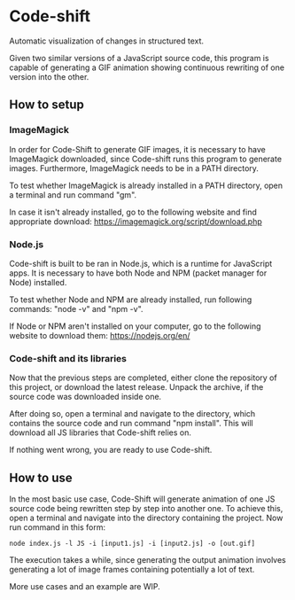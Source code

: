 # Code-shift
Automatic visualization of changes in structured text.

Given two similar versions of a JavaScript source code, this program is capable of generating a GIF animation showing continuous rewriting of one version into the other.

## How to setup
### ImageMagick
In order for Code-Shift to generate GIF images, it is necessary to have ImageMagick downloaded, since Code-shift runs this program to generate images. Furthermore, ImageMagick needs to be in a PATH directory.

To test whether ImageMagick is already installed in a PATH directory, open a terminal and run command "gm".

In case it isn't already installed, go to the following website and find appropriate download:
https://imagemagick.org/script/download.php

### Node.js
Code-shift is built to be ran in Node.js, which is a runtime for JavaScript apps. It is necessary to have both Node and NPM (packet manager for Node) installed.

To test whether Node and NPM are already installed, run following commands: "node -v" and "npm -v".

If Node or NPM aren't installed on your computer, go to the following website to download them:
https://nodejs.org/en/

### Code-shift and its libraries
Now that the previous steps are completed, either clone the repository of this project, or download the latest release. Unpack the archive, if the source code was downloaded inside one.

After doing so, open a terminal and navigate to the directory, which contains the source code and run command "npm install". This will download all JS libraries that Code-shift relies on.

If nothing went wrong, you are ready to use Code-shift.

## How to use
In the most basic use case, Code-Shift will generate animation of one JS source code being rewritten step by step into another one.
To achieve this, open a terminal and navigate into the directory containing the project. Now run command in this form:
```
node index.js -l JS -i [input1.js] -i [input2.js] -o [out.gif]
```
The execution takes a while, since generating the output animation involves generating a lot of image frames containing potentially a lot of text.

More use cases and an example are WIP.